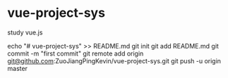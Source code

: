 # vue-project-sys
study vue.js

echo "# vue-project-sys" >> README.md
git init
git add README.md
git commit -m "first commit"
git remote add origin git@github.com:ZuoJiangPingKevin/vue-project-sys.git
git push -u origin master
